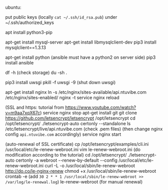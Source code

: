 ubuntu:

put public keys (locally `cat ~/.ssh/id_rsa.pub`) under ~/.ssh/authorized_keys

apt install python3-pip

apt-get install mysql-server
apt-get install libmysqlclient-dev
pip3 install mysqlclient==1.3.13

apt-get install python
(ansible must have a python2 on server side)
pip3 install ansible

df -h
(check storage)
du -sh .

pip3 install uwsgi
pkill -f uwsgi -9
(shut down uwsgi)

apt-get install nginx
ln -s /etc/nginx/sites-available/api.ntuvibe.com /etc/nginx/sites-enabled/
nginx -t
service nginx reload


(SSL and https: tutorial from https://www.youtube.com/watch?v=m9aa7xqX67c)
service nginx stop
apt-get install git
git clone https://github.com/letsencrypt/letsencrypt /opt/letsencrypt
cd /opt/letsencrypt/
./letsencrypt-auto certonly --standalone
ls /etc/letsencrypt/live/api.ntuvibe.com
(check .pem files)
(then change nginx config `api.ntuvibe.com` accordingly)
service nginx start

(auto-renewal of SSL certificate)
cp /opt/letsencrypt/examples/cli.ini /usr/local/etc/le-renew-webroot.ini
vim le-renew-webroot.ini (do modification according to the tutorial)
cd /opt/letsencrypt/
./letsencrypt-auto certonly -a webroot --renew-by-default --config /usr/local/etc/le-renew-webroot.ini
curl -L -o /usr/local/sbin/le-renew-webroot http://do.co/le-nginx-renew
chmod +x /usr/local/sbin/le-renew-webroot
crontab -e (add `30 2 * * 1 /usr/local/sbin/le-renew-webroot >> /var/log/le-renewal.log`)
le-renew-webroot (for manual renewal)
